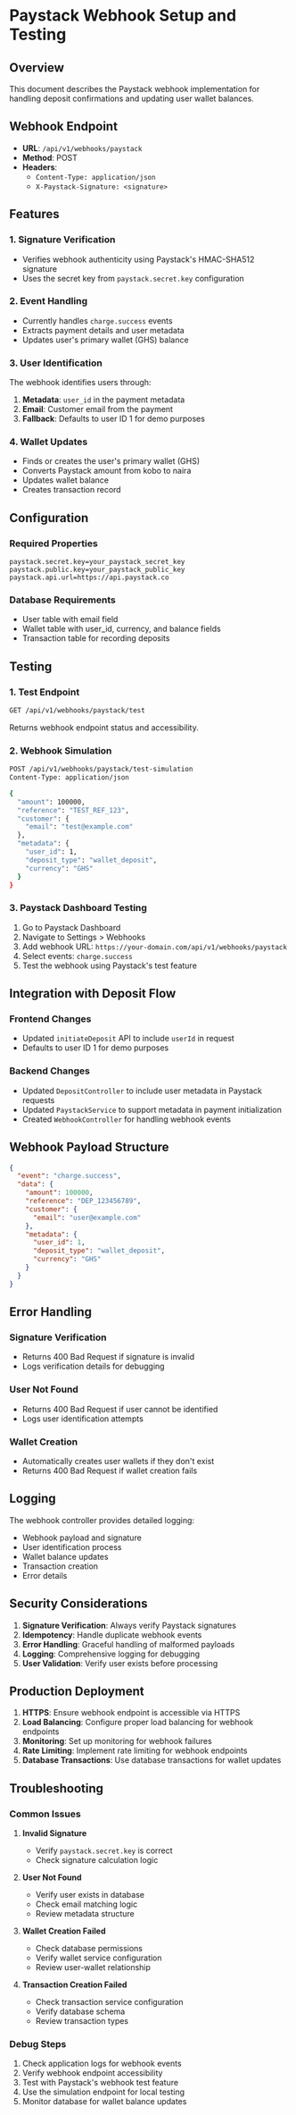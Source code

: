 # Paystack Webhook Setup and Testing

## Overview

This document describes the Paystack webhook implementation for handling deposit confirmations and updating user wallet balances.

## Webhook Endpoint

- **URL**: `/api/v1/webhooks/paystack`
- **Method**: POST
- **Headers**: 
  - `Content-Type: application/json`
  - `X-Paystack-Signature: <signature>`

## Features

### 1. Signature Verification
- Verifies webhook authenticity using Paystack's HMAC-SHA512 signature
- Uses the secret key from `paystack.secret.key` configuration

### 2. Event Handling
- Currently handles `charge.success` events
- Extracts payment details and user metadata
- Updates user's primary wallet (GHS) balance

### 3. User Identification
The webhook identifies users through:
1. **Metadata**: `user_id` in the payment metadata
2. **Email**: Customer email from the payment
3. **Fallback**: Defaults to user ID 1 for demo purposes

### 4. Wallet Updates
- Finds or creates the user's primary wallet (GHS)
- Converts Paystack amount from kobo to naira
- Updates wallet balance
- Creates transaction record

## Configuration

### Required Properties
```properties
paystack.secret.key=your_paystack_secret_key
paystack.public.key=your_paystack_public_key
paystack.api.url=https://api.paystack.co
```

### Database Requirements
- User table with email field
- Wallet table with user_id, currency, and balance fields
- Transaction table for recording deposits

## Testing

### 1. Test Endpoint
```bash
GET /api/v1/webhooks/paystack/test
```
Returns webhook endpoint status and accessibility.

### 2. Webhook Simulation
```bash
POST /api/v1/webhooks/paystack/test-simulation
Content-Type: application/json

{
  "amount": 100000,
  "reference": "TEST_REF_123",
  "customer": {
    "email": "test@example.com"
  },
  "metadata": {
    "user_id": 1,
    "deposit_type": "wallet_deposit",
    "currency": "GHS"
  }
}
```

### 3. Paystack Dashboard Testing
1. Go to Paystack Dashboard
2. Navigate to Settings > Webhooks
3. Add webhook URL: `https://your-domain.com/api/v1/webhooks/paystack`
4. Select events: `charge.success`
5. Test the webhook using Paystack's test feature

## Integration with Deposit Flow

### Frontend Changes
- Updated `initiateDeposit` API to include `userId` in request
- Defaults to user ID 1 for demo purposes

### Backend Changes
- Updated `DepositController` to include user metadata in Paystack requests
- Updated `PaystackService` to support metadata in payment initialization
- Created `WebhookController` for handling webhook events

## Webhook Payload Structure

```json
{
  "event": "charge.success",
  "data": {
    "amount": 100000,
    "reference": "DEP_123456789",
    "customer": {
      "email": "user@example.com"
    },
    "metadata": {
      "user_id": 1,
      "deposit_type": "wallet_deposit",
      "currency": "GHS"
    }
  }
}
```

## Error Handling

### Signature Verification
- Returns 400 Bad Request if signature is invalid
- Logs verification details for debugging

### User Not Found
- Returns 400 Bad Request if user cannot be identified
- Logs user identification attempts

### Wallet Creation
- Automatically creates user wallets if they don't exist
- Returns 400 Bad Request if wallet creation fails

## Logging

The webhook controller provides detailed logging:
- Webhook payload and signature
- User identification process
- Wallet balance updates
- Transaction creation
- Error details

## Security Considerations

1. **Signature Verification**: Always verify Paystack signatures
2. **Idempotency**: Handle duplicate webhook events
3. **Error Handling**: Graceful handling of malformed payloads
4. **Logging**: Comprehensive logging for debugging
5. **User Validation**: Verify user exists before processing

## Production Deployment

1. **HTTPS**: Ensure webhook endpoint is accessible via HTTPS
2. **Load Balancing**: Configure proper load balancing for webhook endpoints
3. **Monitoring**: Set up monitoring for webhook failures
4. **Rate Limiting**: Implement rate limiting for webhook endpoints
5. **Database Transactions**: Use database transactions for wallet updates

## Troubleshooting

### Common Issues

1. **Invalid Signature**
   - Verify `paystack.secret.key` is correct
   - Check signature calculation logic

2. **User Not Found**
   - Verify user exists in database
   - Check email matching logic
   - Review metadata structure

3. **Wallet Creation Failed**
   - Check database permissions
   - Verify wallet service configuration
   - Review user-wallet relationship

4. **Transaction Creation Failed**
   - Check transaction service configuration
   - Verify database schema
   - Review transaction types

### Debug Steps

1. Check application logs for webhook events
2. Verify webhook endpoint accessibility
3. Test with Paystack's webhook test feature
4. Use the simulation endpoint for local testing
5. Monitor database for wallet balance updates 